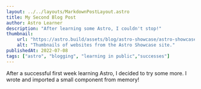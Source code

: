 ```yaml
---
layout: ../../layouts/MarkdownPostLayout.astro
title: My Second Blog Post
author: Astro Learner
description: "After learning some Astro, I couldn't stop!"
thumbnail: 
    url: "https://astro.build/assets/blog/astro-showcase/astro-showcase-screenshot.jpg"
    alt: "Thumbnails of websites from the Astro Showcase site."
publishedAt: 2022-07-08
tags: ["astro", "blogging", "learning in public","successes"]
---
```

After a successful first week learning Astro, I decided to try some more. I wrote and imported a small component from memory!